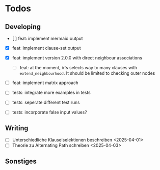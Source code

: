 # Todos

## Developing

- [ ] feat: implement mermaid output
- [x] feat: implement clause-set output
- [x] feat: implement version 2.0.0 with direct neighbour associations
    - [ ] feat: at the moment, bfs selects way to many clauses with `extend_neighbourhood`. It should be limited to checking outer nodes
- [ ] feat: implement matrix approach

- [ ] tests: integrate more examples in tests 
- [ ] tests: seperate different test runs
- [ ] tests: incorporate false input values? 

## Writing
- [ ] Unterschiedliche Klauselselektionen beschreiben <2025-04-01>
- [ ] Theorie zu Alternating Path schreiben <2025-04-03>

## Sonstiges